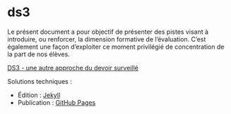 # ds3

Le présent document a pour objectif de présenter des pistes visant à introduire, ou renforcer, 
la dimension formative de l’évaluation. C’est également une façon d’exploiter ce moment privilégié
de concentration de la part de nos élèves.

[DS3 - une autre approche du devoir surveillé](https://ocapuozzo.github.io/ds3/education/2018/03/31/ds-3-point-zero.html)

Solutions techniques :
* Édition : [Jekyll](https://jekyllrb.com/)
* Publication : [GitHub Pages](https://github.com/github/pages-gem)
